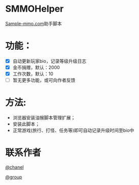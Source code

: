 # SMMOHelper

[Sample-mmo.com](www.simple-mmo.com)助手脚本

# 功能：
- [x] 自动更新玩家bio，记录等级升级日志
- [x] 金币捐赠，默认：2000
- [x] 工作次数，默认：10
- [ ] 暂无更多功能，或可向作者反馈

# 方法:
- 浏览器安装油猴脚本管理扩展；
- 安装此脚本；
- 正常游戏(旅行、打怪、任务等)即可自动记录升级时间至bio中

# 联系作者

[@chanel](https://t.me/tcbmqy)

[@group](https://t.me/tgbmqy)